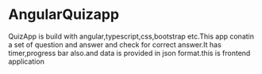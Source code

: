 # AngularQuizapp
QuizApp is build with angular,typescript,css,bootstrap etc.This app conatin a set of question and answer and check for correct answer.It has timer,progress bar also.and data is provided in json format.this is frontend application 
